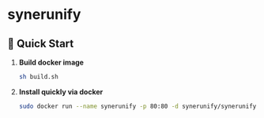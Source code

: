# synerunify

## 🚀 Quick Start

1. **Build docker image**
   ```bash
   sh build.sh
   ```
2. **Install quickly via docker**
   ```bash
   sudo docker run --name synerunify -p 80:80 -d synerunify/synerunify
   ```